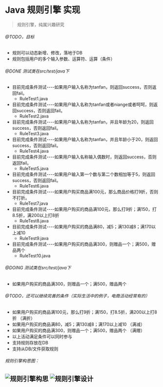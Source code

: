 # Java 规则引擎 实现
> 规则引擎，纯属兴趣研究

###### @TODO，目标
- 规则可以动态新增、修改，落地于DB
- 规则包括用户的多个输入参数、运算符、运算（条件）

###### @DONE 测试类在src/test/java下
- 目前完成条件测试----如果用户输入名称为tanfan，则返回success，否则返回fail。					
   - RuleTest1.java
- 目前完成条件测试----如果用户输入名称为tanfan或者niange或者呵呵，则返回success，否则返回fail。	
   - RuleTest2.java
- 目前完成条件测试----如果用户输入名称为tanfan，并且年龄为20，则返回success，否则返回fail。		
   - RuleTest3.java
- 目前完成条件测试----如果用户输入名称为tanfan，并且年龄小于20，则返回success，否则返回fail。		
   - RuleTest4.java
- 目前完成条件测试----如果用户输入名称输入偶数时，则返回success，否则返回fail。					
   - RuleTest5.java
- 目前完成条件测试----如果用户输入第一个数与第二个数相加等于5，则返回success，否则返回fail。			
   - RuleTest6.java
- 目前完成条件测试----如果用户购买商品满100元，那么商品价格打9折，否则不打折。						
   - RuleTest7.java
- 目前完成条件测试----如果用户购买的商品满100元，那么打9折；满150，打8.5折，满200以上打8折 		
   - RuleTest8.java
- 目前完成条件测试----如果用户购买的商品满80，减5；满130减8；满170以上减10				
   - RuleTest9.java
- 目前完成条件测试----如果用户购买的商品满300，则赠品一个；满500，赠品两个	
   - RuleTest10.java

###### @DOING 测试类在src/test/java下
- 如果用户购买的商品满300，则赠品一个；满500，赠品两个

###### @TODO，还可以继续完善的条件（实际生活中的例子，电商活动经常有的）
- 如果用户购买的商品满100元，那么打9折；满150，打8.5折，满200以上打8折 	（满折）
- 如果用户购买的商品满80，减5；满130减8；满170以上减10				（满减）
- 如果用户购买的商品满300，则赠品一个；满500，赠品两个					（满赠）
- 以上活动满足条件可以同时参与
- 支持规则存放在DB
- 支持从DB/文件获取规则

###### 规则引擎构思图：
![规则引擎构思](https://github.com/linian365boy/rule-core/blob/master/src/main/resources/%E8%A7%84%E5%88%99%E5%BC%95%E6%93%8E%E6%9E%84%E6%80%9D.png)
![规则引擎设计](https://github.com/linian365boy/rule-core/blob/master/src/main/resources/%E8%A7%84%E5%88%99%E5%BC%95%E6%93%8E%E8%AE%BE%E8%AE%A1.png)
--- 

